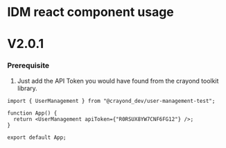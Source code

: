 # IDM react component usage


# V2.0.1

### Prerequisite
1. Just add the API Token you would have found from the crayond toolkit library.


```
import { UserManagement } from "@crayond_dev/user-management-test";

function App() {
  return <UserManagement apiToken={"R0RSUX8YW7CNF6FG12"} />;
}

export default App;
```
